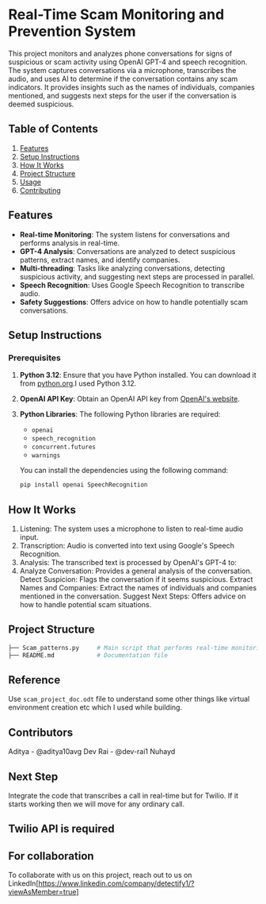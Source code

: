 # Real-Time Scam Monitoring and Prevention System

This project monitors and analyzes phone conversations for signs of suspicious or scam activity using OpenAI GPT-4 and speech recognition. The system captures conversations via a microphone, transcribes the audio, and uses AI to determine if the conversation contains any scam indicators. It provides insights such as the names of individuals, companies mentioned, and suggests next steps for the user if the conversation is deemed suspicious.

## Table of Contents
1. [Features](#features)
2. [Setup Instructions](#setup-instructions)
3. [How It Works](#how-it-works)
4. [Project Structure](#project-structure)
5. [Usage](#usage)
6. [Contributing](#contributing)

## Features
- **Real-time Monitoring**: The system listens for conversations and performs analysis in real-time.
- **GPT-4 Analysis**: Conversations are analyzed to detect suspicious patterns, extract names, and identify companies.
- **Multi-threading**: Tasks like analyzing conversations, detecting suspicious activity, and suggesting next steps are processed in parallel.
- **Speech Recognition**: Uses Google Speech Recognition to transcribe audio.
- **Safety Suggestions**: Offers advice on how to handle potentially scam conversations.

## Setup Instructions
### Prerequisites
1. **Python 3.12**: Ensure that you have Python installed. You can download it from [python.org](https://www.python.org/downloads/).I used Python 3.12.
2. **OpenAI API Key**: Obtain an OpenAI API key from [OpenAI's website](https://beta.openai.com/signup/).
3. **Python Libraries**: The following Python libraries are required:
   - `openai`
   - `speech_recognition`
   - `concurrent.futures`
   - `warnings`
   
   You can install the dependencies using the following command:
   ```bash
   pip install openai SpeechRecognition
   ```

## How It Works
1. Listening: The system uses a microphone to listen to real-time audio input.
2. Transcription: Audio is converted into text using Google's Speech Recognition.
3. Analysis: The transcribed text is processed by OpenAI's GPT-4 to:
4. Analyze Conversation: Provides a general analysis of the conversation.
   Detect Suspicion: Flags the conversation if it seems suspicious.
   Extract Names and Companies: Extract the names of individuals and companies mentioned in the conversation.
   Suggest Next Steps: Offers advice on how to handle potential scam situations.

## Project Structure
```bash
├── Scam_patterns.py     # Main script that performs real-time monitoring and analysis
├── README.md            # Documentation file
```

## Reference 
Use ``` scam_project_doc.odt ``` file to understand some other things like virtual environment creation etc which I used while building.


## Contributors 
Aditya - @aditya10avg
Dev Rai - @dev-rai1
Nuhayd


## Next Step 
Integrate the code that transcribes a call in real-time but for Twilio. If it starts working then we will move for any ordinary call. 

## Twilio API is required


## For collaboration 
To collaborate with us on this project, reach out to us on LinkedIn[https://www.linkedin.com/company/detectify1/?viewAsMember=true]
